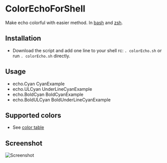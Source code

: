 # ColorEchoForShell
Make echo colorful with easier method. In [bash](https://www.gnu.org/software/bash/) and [zsh](http://www.zsh.org/).

## Installation

* Download the script and add one line to your shell rc: `. colorEcho.sh` or run `. colorEcho.sh` directly.

## Usage

* echo.Cyan CyanExample
* echo.ULCyan UnderLineCyanExample
* echo.BoldCyan BoldCyanExample
* echo.BoldULCyan BoldUnderLineCyanExample

## Supported colors

* See [color table](https://cdn.rawgit.com/PeterDaveHello/ColorEchoForShell/master/table.txt)

## Screenshot

![Screenshot](https://cdn.rawgit.com/PeterDaveHello/ColorEchoForShell/master/Demo.png)
